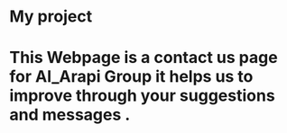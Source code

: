 # My project 
# This Webpage is a contact us page for Al_Arapi Group it helps us to improve through your suggestions and messages . 
